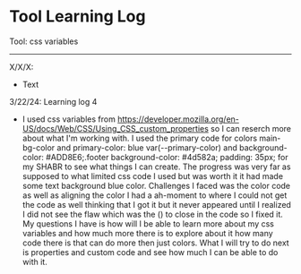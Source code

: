 # Tool Learning Log

Tool: css variables

---

X/X/X:
* Text

3/22/24: Learning log 4
* I used css variables from https://developer.mozilla.org/en-US/docs/Web/CSS/Using_CSS_custom_properties so I can reserch more about what I'm working with. I used the primary code for colors main-bg-color and primary-color: blue var(--primary-color) and background-color: #ADD8E6;.footer background-color: #4d582a; padding: 35px; for my SHABR to see what things I can create. The progress was very far as supposed to what limited css code I used but was worth it it had made some text background blue color. Challenges I faced was the color code as well as aligning the color I had a ah-moment to where I could not get the code as well thinking that I got it but it never appeared until I realized I did not see the flaw which was the () to close in the code so I fixed it. My questions I have is how will I be able to learn more about my css variables and how much more there is to explore about it how many code there is that can do more then just colors. What I will try to do next is properties and custom code and see how much I can be able to do with it.


<!-- 
* Links you used today (websites, videos, etc)
* Things you tried, progress you made, etc
* Challenges, a-ha moments, etc
* Questions you still have
* What you're going to try next
-->
